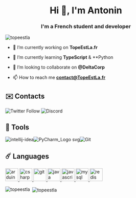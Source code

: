 <h1 align="center">Hi 👋, I'm Antonin</h1>
<h3 align="center">I'm a French student and developer</h3>

<p align="left"> <img src="https://komarev.com/ghpvc/?username=topeestla&label=Profile%20views&color=0e75b6&style=flat" alt="topeestla" /> </p>

- 🔭 I’m currently working on **TopeEstLa.fr**

- 🌱 I’m currently learning **TypeScript** & **Python

- 👯 I’m looking to collaborate on **@DeltaCorp**

- 📫 How to reach me **contact@TopeEstLa.fr**

## ✉️ Contacts
<p align="left">
<img alt="Twitter Follow" src="https://img.shields.io/twitter/follow/TopeEstPasLa?color=%231DA1F2&logo=twitter&style=for-the-badge">  <img alt="Discord" src="https://img.shields.io/badge/DISCORD-TopeEstLa%230001-%237289DA?style=for-the-badge&logo=discord">
  
 ## 🧵 Tools

![intellij-idea](https://user-images.githubusercontent.com/49725253/89103936-dcadc980-d415-11ea-83b7-b7d61050c2d6.png)![PyCharm_Logo svg](https://user-images.githubusercontent.com/49725253/89103933-dc153300-d415-11ea-8edd-77f114799102.png)![Git](https://www.vectorlogo.zone/logos/git-scm/git-scm-icon.svg)

## ☄️ Languages
<p align="left"> <a href="https://www.arduino.cc/" target="_blank"> <img src="https://cdn.worldvectorlogo.com/logos/arduino-1.svg" alt="arduino" width="40" height="40"/> </a> <a href="https://www.w3schools.com/cs/" target="_blank"> <img src="https://devicons.github.io/devicon/devicon.git/icons/csharp/csharp-original.svg" alt="csharp" width="40" height="40"/> </a> <a href="https://git-scm.com/" target="_blank"> <img src="https://www.vectorlogo.zone/logos/git-scm/git-scm-icon.svg" alt="git" width="40" height="40"/> </a> <a href="https://www.java.com" target="_blank"> <img src="https://devicons.github.io/devicon/devicon.git/icons/java/java-original-wordmark.svg" alt="java" width="40" height="40"/> </a> <a href="https://developer.mozilla.org/en-US/docs/Web/JavaScript" target="_blank"> <img src="https://devicons.github.io/devicon/devicon.git/icons/javascript/javascript-original.svg" alt="javascript" width="40" height="40"/> </a> <a href="https://www.mysql.com/" target="_blank"> <img src="https://devicons.github.io/devicon/devicon.git/icons/mysql/mysql-original-wordmark.svg" alt="mysql" width="40" height="40"/> </a> <a href="https://redis.io" target="_blank"> <img src="https://devicons.github.io/devicon/devicon.git/icons/redis/redis-original-wordmark.svg" alt="redis" width="40" height="40"/> </a> </p>

<p><img align="left" src="https://github-readme-stats.vercel.app/api/top-langs?username=topeestla&show_icons=true&locale=en&layout=compact" alt="topeestla" /></p>

<p>&nbsp;<img align="center" src="https://github-readme-stats.vercel.app/api?username=topeestla&show_icons=true&locale=en" alt="topeestla" /></p>
